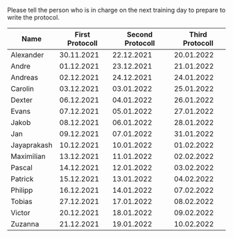 Please tell the person who is in charge on the next training day to prepare to write the protocol. 


| Name | First Protocoll |  Second Protocoll | Third Protocoll |
| ------------- | ------------- | ------------- | ------------- |
| Alexander  |  30.11.2021 | 22.12.2021 | 20.01.2022 |
| Andre  |  01.12.2021 | 23.12.2021 | 21.01.2022 |
| Andreas  | 02.12.2021  | 24.12.2021 | 24.01.2022 |
| Carolin | 03.12.2021  | 03.01.2022 | 25.01.2022 | 
| Dexter |  06.12.2021 | 04.01.2022 | 26.01.2022 |
| Evans | 07.12.2021  | 05.01.2022 | 27.01.2022 | 
| Jakob | 08.12.2021  | 06.01.2022 | 28.01.2022 |
| Jan | 09.12.2021  | 07.01.2022 | 31.01.2022 | 
| Jayaprakash  | 10.12.2021  | 10.01.2022 | 01.02.2022 |
| Maximilian  | 13.12.2021  | 11.01.2022 | 02.02.2022 | 
| Pascal  | 14.12.2021  | 12.01.2022 | 03.02.2022 | 
| Patrick |  15.12.2021 | 13.01.2022 | 04.02.2022 | 
| Philipp  | 16.12.2021  | 14.01.2022 | 07.02.2022 | 
| Tobias  | 27.12.2021  | 17.01.2022 | 08.02.2022 | 
| Victor  | 20.12.2021  | 18.01.2022 | 09.02.2022 |
| Zuzanna  | 21.12.2021  | 19.01.2022 | 10.02.2022 | 
